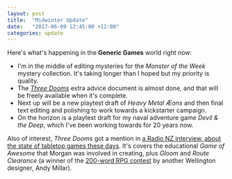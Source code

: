 ```yaml
---
layout: post
title:  "Midwinter Update"
date:   "2017-06-09 12:45:00 +12:00"
categories: update
---
```

Here's what's happening in the **Generic Games** world right now:
* I'm in the middle of editing mysteries for the _Monster of the Week_ mystery
  collection. It's taking longer than I hoped but my priority is quality.
* The [_Three Dooms_](https://www.drivethrurpg.com/product/199119/Three-Dooms) extra advice document is almost done, and that will be
  freely available when it's complete.
* Next up will be a new playtest draft of _Heavy Metal Æons_ and then final text
  editing and polishing to work towards a kickstarter campaign.
* On the horizon is a playtest draft for my naval adventure game _Devil & the Deep_,
  which I've been working towards for 20 years now.

Also of interest, _Three Dooms_ got a mention in [a Radio NZ interview, about the state of
tabletop games these days](http://www.radionz.co.nz/national/programmes/nights/audio/201846857/nights-culture-tabletop-games). It's covers the educational _Game of Awesome_ that Morgan was involved in creating, plus _Gloom_ and
_Route Clearance_ (a winner of the [200-word RPG contest](https://200wordrpg.github.io/) by another Wellington
designer, Andy Millar).
